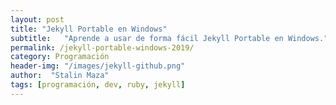 ```yaml
---
layout: post
title: "Jekyll Portable en Windows"
subtitle:   "Aprende a usar de forma fácil Jekyll Portable en Windows."
permalink: /jekyll-portable-windows-2019/
category: Programación
header-img: "/images/jekyll-github.png"
author:  "Stalin Maza"
tags: [programación, dev, ruby, jekyll]
---
```

